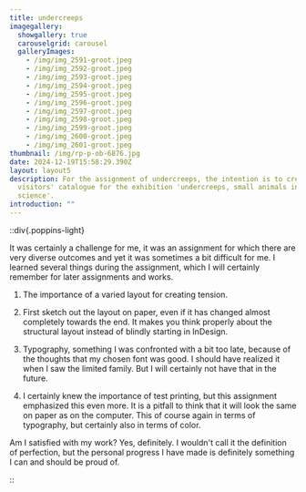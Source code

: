 ```yaml
---
title: undercreeps
imagegallery:
  showgallery: true
  carouselgrid: carousel
  galleryImages:
    - /img/img_2591-groot.jpeg
    - /img/img_2592-groot.jpeg
    - /img/img_2593-groot.jpeg
    - /img/img_2594-groot.jpeg
    - /img/img_2595-groot.jpeg
    - /img/img_2596-groot.jpeg
    - /img/img_2597-groot.jpeg
    - /img/img_2598-groot.jpeg
    - /img/img_2599-groot.jpeg
    - /img/img_2600-groot.jpeg
    - /img/img_2601-groot.jpeg
thumbnail: /img/rp-p-ob-6876.jpg
date: 2024-12-19T15:58:29.390Z
layout: layout5
description: For the assignment of undercreeps, the intention is to create a
  visitors' catalogue for the exhibition 'undercreeps, small animals in art and
  science'.
introduction: ""
---
```


::div{.poppins-light}


It was certainly a challenge for me, it was an assignment for which there are very diverse outcomes and yet it was sometimes a bit difficult for me. I learned several things during the assignment, which I will certainly remember for later assignments and works. 

1) The importance of a varied layout for creating tension. 

2) First sketch out the layout on paper, even if it has changed almost completely towards the end. It makes you think properly about the structural layout instead of blindly starting in InDesign. 

3) Typography, something I was confronted with a bit too late, because of the thoughts that my chosen font was good. I should have realized it when I saw the limited family. But I will certainly not have that in the future. 

4) I certainly knew the importance of test printing, but this assignment emphasized this even more. It is a pitfall to think that it will look the same on paper as on the computer. This of course again in terms of typography, but certainly also in terms of color. 

Am I satisfied with my work? Yes, definitely. I wouldn't call it the definition of perfection, but the personal progress I have made is definitely something I can and should be proud of.

::